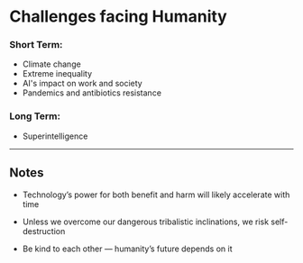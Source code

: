 # Challenges facing Humanity

### Short Term:

- Climate change
- Extreme inequality
- AI's impact on work and society
- Pandemics and antibiotics resistance

### Long Term:

- Superintelligence

---

## Notes

- Technology’s power for both benefit and harm will likely accelerate with time

- Unless we overcome our dangerous tribalistic inclinations, we risk self-destruction

- Be kind to each other — humanity’s future depends on it
